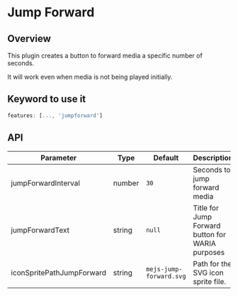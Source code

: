 # Jump Forward

## Overview

This plugin creates a button to forward media a specific number of seconds.

It will work even when media is not being played initially.

## Keyword to use it
```javascript
features: [..., 'jumpforward']
```

## API

Parameter | Type | Default | Description
------ | --------- | ------- | --------
jumpForwardInterval | number | `30` | Seconds to jump forward media
jumpForwardText | string | `null` | Title for Jump Forward button for WARIA purposes
iconSpritePathJumpForward | string | `mejs-jump-forward.svg` | Path for the SVG icon sprite file.
